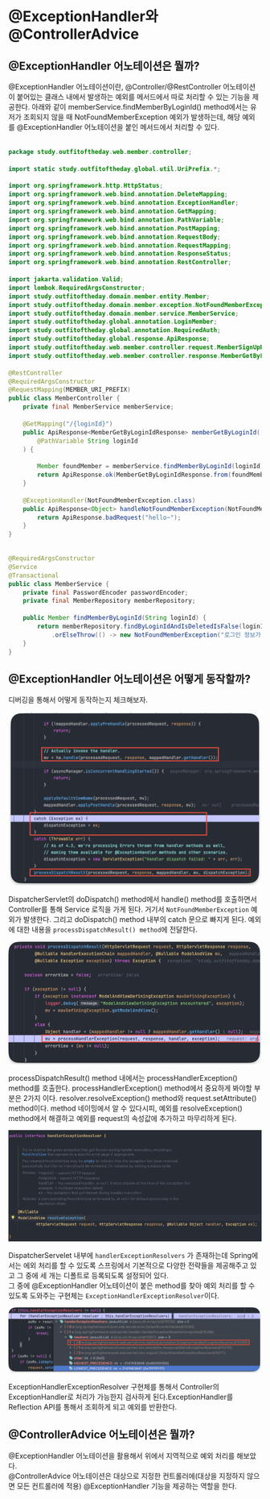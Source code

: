 # @ExceptionHandler와 @ControllerAdvice


## @ExceptionHandler 어노테이션은 뭘까?

@ExceptionHandler 어노테이션이란, @Controller/@RestController 어노테이션이 붙어있는 클래스 내에서 발생하는 예외를 메서드에서 따로 처리할 수 있는 기능을 제공한다.
아래와 같이 memberService.findMemberByLoginId() method에서는 유저가 조회되지 않을 때 NotFoundMemberException 예외가 발생하는데,
해당 예외를 @ExceptionHandler 어노테이션을 붙인 메서드에서 처리할 수 있다.

```java

package study.outfitoftheday.web.member.controller;

import static study.outfitoftheday.global.util.UriPrefix.*;

import org.springframework.http.HttpStatus;
import org.springframework.web.bind.annotation.DeleteMapping;
import org.springframework.web.bind.annotation.ExceptionHandler;
import org.springframework.web.bind.annotation.GetMapping;
import org.springframework.web.bind.annotation.PathVariable;
import org.springframework.web.bind.annotation.PostMapping;
import org.springframework.web.bind.annotation.RequestBody;
import org.springframework.web.bind.annotation.RequestMapping;
import org.springframework.web.bind.annotation.ResponseStatus;
import org.springframework.web.bind.annotation.RestController;

import jakarta.validation.Valid;
import lombok.RequiredArgsConstructor;
import study.outfitoftheday.domain.member.entity.Member;
import study.outfitoftheday.domain.member.exception.NotFoundMemberException;
import study.outfitoftheday.domain.member.service.MemberService;
import study.outfitoftheday.global.annotation.LoginMember;
import study.outfitoftheday.global.annotation.RequiredAuth;
import study.outfitoftheday.global.response.ApiResponse;
import study.outfitoftheday.web.member.controller.request.MemberSignUpRequest;
import study.outfitoftheday.web.member.controller.response.MemberGetByLoginIdResponse;

@RestController
@RequiredArgsConstructor
@RequestMapping(MEMBER_URI_PREFIX)
public class MemberController {
	private final MemberService memberService;
	
	@GetMapping("/{loginId}")
	public ApiResponse<MemberGetByLoginIdResponse> memberGetByLoginId(
		@PathVariable String loginId
	) {

		Member foundMember = memberService.findMemberByLoginId(loginId);
		return ApiResponse.ok(MemberGetByLoginIdResponse.from(foundMember));
	}

	@ExceptionHandler(NotFoundMemberException.class)
	public ApiResponse<Object> handleNotFoundMemberException(NotFoundMemberException e) {
		return ApiResponse.badRequest("hello~");
	}
}

```

```java

@RequiredArgsConstructor
@Service
@Transactional
public class MemberService {
	private final PasswordEncoder passwordEncoder;
	private final MemberRepository memberRepository;

	public Member findMemberByLoginId(String loginId) {
		return memberRepository.findByLoginIdAndIsDeletedIsFalse(loginId)
			.orElseThrow(() -> new NotFoundMemberException("로그인 정보가 일치하지 않습니다."));
	}
}
```

## @ExceptionHandler 어노테이션은 어떻게 동작할까?

디버깅을 통해서 어떻게 동작하는지 체크해보자.

![img_6.png](images/exceptionhandler-01.png)

DispatcherServlet의 doDispatch() method에서 handle() method를 호출하면서 Controller를 통해 Service 로직을 가게 된다. 거기서 `NotFoundMemberException` 예외가 발생한다. 그리고 doDispatch() method 내부의 catch 문으로 빠지게 된다.
 예외에 대한 내용을 `processDispatchResult() method`에 전달한다.

![img_7.png](images/exceptionhandler-02.png)


processDispatchResult() method 내에서는 processHandlerException() method를 호출한다.
processHandlerException() method에서 중요하게 봐야할 부분은 2가지 이다.
resolver.resolveException() method와 request.setAttribute() method이다. 
method 네이밍에서 알 수 있다시피, 예외를 resolveException() method에서 해결하고 예외를 request의 속성값에  추가하고 마무리하게 된다.

![img_10.png](images/exceptionhandler-03.png)

DispatcherServelet 내부에 `handlerExceptionResolvers` 가 존재하는데 Spring에서는 에외 처리를 할 수 있도록 스프링에서 기본적으로 다양한 전략들을 제공해주고 있고 그 중에 세 개는 디폴트로 등록되도록 설정되어 있다.<br>
그 중에 @ExceptionHandler 어노테이션이 붙은 method를 찾아 예외 처리를 할 수 있도록 도와주는 구현체는  `ExceptionHandlerExceptionResolver`이다. 

![img_12.png](images/exceptionhandler-04.png)

ExceptionHandlerExceptionResolver 구현체를 통해서 Controller의 ExceptionHandler로 처리가 가능한지 검사하게 된다.ExceptionHandler를 Reflection API를 통해서 조회하게 되고 예외를 반환한다.


## @ControllerAdvice 어노테이션은 뭘까?

@ExceptionHandler 어노테이션을 활용해서 위에서 지역적으로 예외 처리를 해보았다. <br>
@ControllerAdvice 어노테이션은 대상으로 지정한 컨트롤러에(대상을 지정하지 않으면 모든 컨트롤러에 적용) @ExceptionHandler 기능을 제공하는 역할을 한다.














